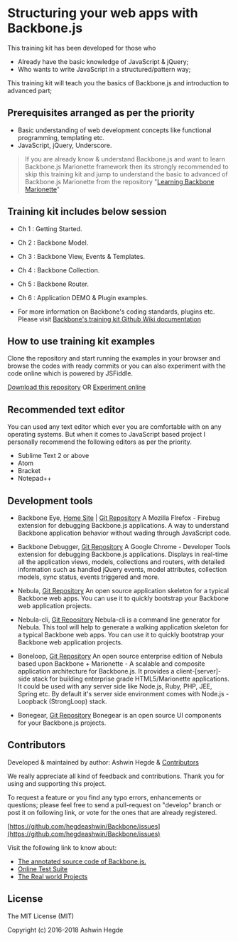 # Structuring your web apps with Backbone.js

This training kit has been developed for those who
* Already have the basic knowledge of JavaScript & jQuery;
* Who wants to write JavaScript in a structured/pattern way;

This training kit will teach you the basics of Backbone.js and introduction to advanced part;

## Prerequisites arranged as per the priority
* Basic understanding of web development concepts like functional programming, templating etc.
* JavaScript, jQuery, Underscore.

> If you are already know & understand Backbone.js and want to learn Backbone.js Marionette framework then its strongly recommended to skip this training kit and jump to understand the basic to advanced of Backbone.js Marionette from the repository "[Learning Backbone Marionette](https://github.com/hegdeashwin/learning-backbone-marionette)"

## Training kit includes below session
* Ch 1 : Getting Started.
* Ch 2 : Backbone Model.
* Ch 3 : Backbone View, Events & Templates.
* Ch 4 : Backbone Collection.
* Ch 5 : Backbone Router.
* Ch 6 : Application DEMO & Plugin examples.

* For more information on Backbone's coding standards, plugins etc. Please visit [Backbone's training kit Github Wiki documentation](https://github.com/hegdeashwin/Backbone/wiki)

## How to use training kit examples

Clone the repository and start running the examples in your browser and browse the codes with ready commits or
you can also experiment with the code online which is powered by JSFiddle.

[Download this repository](https://github.com/hegdeashwin/Backbone/archive/master.zip) OR [Experiment online](http://jsfiddle.net/hegdeashwin/TKkMt/show/)

## Recommended text editor

You can used any text editor which ever you are comfortable with on any operating systems.
But when it comes to JavaScript based project I personally recommend the following editors
as per the priority.

* Sublime Text 2 or above
* Atom
* Bracket
* Notepad++

## Development tools

* Backbone Eye, [Home Site](//dhruvaray.github.io/spa-eye/) | [Git Repository](https://github.com/dhruvaray/spa-eye)
A Mozilla FIrefox - Firebug extension for debugging Backbone.js applications. A way to understand Backbone application behavior without wading through JavaScript code.

* Backbone Debugger, [Git Repository](//github.com/Maluen/Backbone-Debugger)
A Google Chrome - Developer Tools extension for debugging Backbone.js applications. Displays in real-time all the application views, models, collections and routers, with detailed information such as handled jQuery events, model attributes, collection models, sync status, events triggered and more.

* Nebula, [Git Repository](//github.com/hegdeashwin/Nebula)
An open source application skeleton for a typical Backbone web apps. You can use it to quickly bootstrap your Backbone web application projects.

* Nebula-cli, [Git Repository](//github.com/hegdeashwin/Nebula-cli)
Nebula-cli is a command line generator for Nebula. This tool will help to generate a walking application skeleton for a typical Backbone web apps. You can use it to quickly bootstrap your Backbone web application projects.

* Boneloop, [Git Repository](//github.com/hegdeashwin/Boneloop)
An open source enterprise edition of Nebula based upon Backbone + Marionette - A scalable and composite application architecture for Backbone.js. It provides a client-[server]-side stack for building enterprise grade HTML5/Marionette applications. It could be used with any server side like Node.js, Ruby, PHP, JEE, Spring etc. By default it's server side environment comes with Node.js - Loopback (StrongLoop) stack.

* Bonegear, [Git Repository](https://github.com/hegdeashwin/Bonegear)
Bonegear is an open source UI components for your Backbone.js projects.

## Contributors

Developed & maintained by author: Ashwin Hegde & [Contributors](//github.com/hegdeashwin/Backbone/graphs/contributors)

We really appreciate all kind of feedback and contributions. Thank you for using and supporting this project.

To request a feature or you find any typo errors, enhancements or questions; please feel free to send a pull-request on "develop" branch or post it on following link, or vote for the ones that are already registered.

[https://github.com/hegdeashwin/Backbone/issues](https://github.com/hegdeashwin/Backbone/issues)

Visit the following link to know about:

* [The annotated source code of Backbone.js.](http://backbonejs.org/docs/backbone.html)
* [Online Test Suite](http://backbonejs.org/test/)
* [The Real world Projects](http://backbonejs.org/#examples)

## License

The MIT License (MIT)

Copyright (c) 2016-2018 Ashwin Hegde
